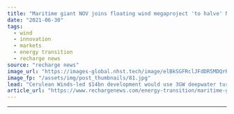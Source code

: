 ```yaml
---
title: "Maritime giant NOV joins floating wind megaproject 'to halve' North Sea oil emissions"
date: "2021-06-30"
tags: 
  - wind
  - innovation
  - markets
  - energy transition
  - recharge news
source: "recharge news"
image_url: "https://images-global.nhst.tech/image/elBkSGFRclJFdDR5MDQrR2VzbjJVUUN3S08reGtkTGptWmRJQUJzWGVDMD0=/nhst/binary/3360a8a6615f9c81932828bafa328a46"
image_fp: "/assets/img/post_thumbnails/81.jpg"
lead: "Cerulean Winds-led $14bn development would use 3GW deepwater turbine array to electrify oil & gas complexes while sending power to shore to run green hydrogen plant from 2024"
article_url: "https://www.rechargenews.com/energy-transition/maritime-giant-nov-joins-floating-wind-megaproject-to-halve-north-sea-oil-emissions/2-1-1032698"
---
```


---
